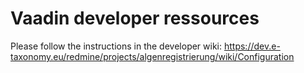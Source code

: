 # Vaadin developer ressources

Please follow the instructions in the developer wiki: https://dev.e-taxonomy.eu/redmine/projects/algenregistrierung/wiki/Configuration


